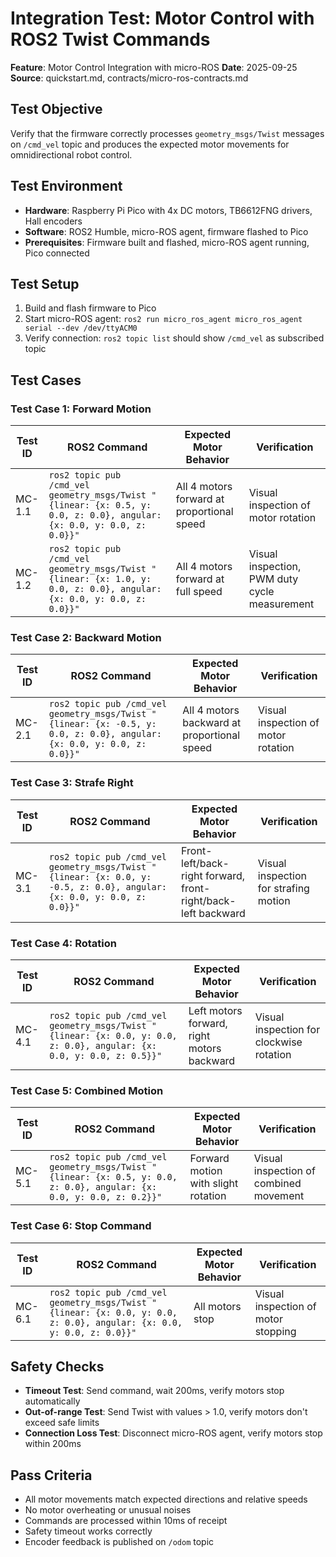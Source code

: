 # Integration Test: Motor Control with ROS2 Twist Commands

**Feature**: Motor Control Integration with micro-ROS
**Date**: 2025-09-25
**Source**: quickstart.md, contracts/micro-ros-contracts.md

## Test Objective

Verify that the firmware correctly processes `geometry_msgs/Twist` messages on `/cmd_vel` topic and produces the expected motor movements for omnidirectional robot control.

## Test Environment

- **Hardware**: Raspberry Pi Pico with 4x DC motors, TB6612FNG drivers, Hall encoders
- **Software**: ROS2 Humble, micro-ROS agent, firmware flashed to Pico
- **Prerequisites**: Firmware built and flashed, micro-ROS agent running, Pico connected

## Test Setup

1. Build and flash firmware to Pico
2. Start micro-ROS agent: `ros2 run micro_ros_agent micro_ros_agent serial --dev /dev/ttyACM0`
3. Verify connection: `ros2 topic list` should show `/cmd_vel` as subscribed topic

## Test Cases

### Test Case 1: Forward Motion

| Test ID | ROS2 Command                                                                                                          | Expected Motor Behavior                    | Verification                                  |
| ------- | --------------------------------------------------------------------------------------------------------------------- | ------------------------------------------ | --------------------------------------------- |
| MC-1.1  | `ros2 topic pub /cmd_vel geometry_msgs/Twist "{linear: {x: 0.5, y: 0.0, z: 0.0}, angular: {x: 0.0, y: 0.0, z: 0.0}}"` | All 4 motors forward at proportional speed | Visual inspection of motor rotation           |
| MC-1.2  | `ros2 topic pub /cmd_vel geometry_msgs/Twist "{linear: {x: 1.0, y: 0.0, z: 0.0}, angular: {x: 0.0, y: 0.0, z: 0.0}}"` | All 4 motors forward at full speed         | Visual inspection, PWM duty cycle measurement |

### Test Case 2: Backward Motion

| Test ID | ROS2 Command                                                                                                           | Expected Motor Behavior                     | Verification                        |
| ------- | ---------------------------------------------------------------------------------------------------------------------- | ------------------------------------------- | ----------------------------------- |
| MC-2.1  | `ros2 topic pub /cmd_vel geometry_msgs/Twist "{linear: {x: -0.5, y: 0.0, z: 0.0}, angular: {x: 0.0, y: 0.0, z: 0.0}}"` | All 4 motors backward at proportional speed | Visual inspection of motor rotation |

### Test Case 3: Strafe Right

| Test ID | ROS2 Command                                                                                                           | Expected Motor Behavior                                       | Verification                          |
| ------- | ---------------------------------------------------------------------------------------------------------------------- | ------------------------------------------------------------- | ------------------------------------- |
| MC-3.1  | `ros2 topic pub /cmd_vel geometry_msgs/Twist "{linear: {x: 0.0, y: -0.5, z: 0.0}, angular: {x: 0.0, y: 0.0, z: 0.0}}"` | Front-left/back-right forward, front-right/back-left backward | Visual inspection for strafing motion |

### Test Case 4: Rotation

| Test ID | ROS2 Command                                                                                                          | Expected Motor Behavior                    | Verification                             |
| ------- | --------------------------------------------------------------------------------------------------------------------- | ------------------------------------------ | ---------------------------------------- |
| MC-4.1  | `ros2 topic pub /cmd_vel geometry_msgs/Twist "{linear: {x: 0.0, y: 0.0, z: 0.0}, angular: {x: 0.0, y: 0.0, z: 0.5}}"` | Left motors forward, right motors backward | Visual inspection for clockwise rotation |

### Test Case 5: Combined Motion

| Test ID | ROS2 Command                                                                                                          | Expected Motor Behavior             | Verification                           |
| ------- | --------------------------------------------------------------------------------------------------------------------- | ----------------------------------- | -------------------------------------- |
| MC-5.1  | `ros2 topic pub /cmd_vel geometry_msgs/Twist "{linear: {x: 0.5, y: 0.0, z: 0.0}, angular: {x: 0.0, y: 0.0, z: 0.2}}"` | Forward motion with slight rotation | Visual inspection of combined movement |

### Test Case 6: Stop Command

| Test ID | ROS2 Command                                                                                                          | Expected Motor Behavior | Verification                        |
| ------- | --------------------------------------------------------------------------------------------------------------------- | ----------------------- | ----------------------------------- |
| MC-6.1  | `ros2 topic pub /cmd_vel geometry_msgs/Twist "{linear: {x: 0.0, y: 0.0, z: 0.0}, angular: {x: 0.0, y: 0.0, z: 0.0}}"` | All motors stop         | Visual inspection of motor stopping |

## Safety Checks

- **Timeout Test**: Send command, wait 200ms, verify motors stop automatically
- **Out-of-range Test**: Send Twist with values > 1.0, verify motors don't exceed safe limits
- **Connection Loss Test**: Disconnect micro-ROS agent, verify motors stop within 200ms

## Pass Criteria

- All motor movements match expected directions and relative speeds
- No motor overheating or unusual noises
- Commands are processed within 10ms of receipt
- Safety timeout works correctly
- Encoder feedback is published on `/odom` topic